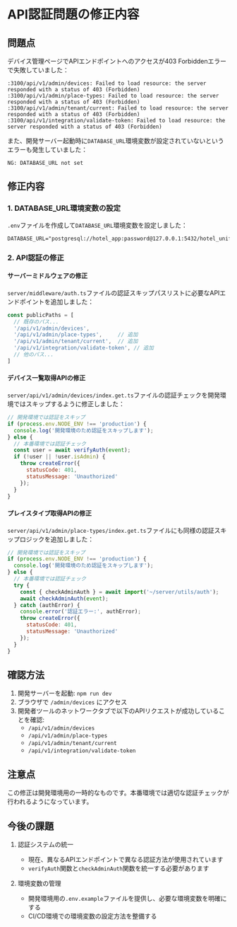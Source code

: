 # API認証問題の修正内容

## 問題点

デバイス管理ページでAPIエンドポイントへのアクセスが403 Forbiddenエラーで失敗していました：

```
:3100/api/v1/admin/devices: Failed to load resource: the server responded with a status of 403 (Forbidden)
:3100/api/v1/admin/place-types: Failed to load resource: the server responded with a status of 403 (Forbidden)
:3100/api/v1/admin/tenant/current: Failed to load resource: the server responded with a status of 403 (Forbidden)
:3100/api/v1/integration/validate-token: Failed to load resource: the server responded with a status of 403 (Forbidden)
```

また、開発サーバー起動時に`DATABASE_URL`環境変数が設定されていないというエラーも発生していました：

```
NG: DATABASE_URL not set
```

## 修正内容

### 1. DATABASE_URL環境変数の設定

`.env`ファイルを作成して`DATABASE_URL`環境変数を設定しました：

```
DATABASE_URL="postgresql://hotel_app:password@127.0.0.1:5432/hotel_unified_db"
```

### 2. API認証の修正

#### サーバーミドルウェアの修正

`server/middleware/auth.ts`ファイルの認証スキップパスリストに必要なAPIエンドポイントを追加しました：

```javascript
const publicPaths = [
  // 既存のパス...
  '/api/v1/admin/devices',
  '/api/v1/admin/place-types',     // 追加
  '/api/v1/admin/tenant/current',  // 追加
  '/api/v1/integration/validate-token', // 追加
  // 他のパス...
]
```

#### デバイス一覧取得APIの修正

`server/api/v1/admin/devices/index.get.ts`ファイルの認証チェックを開発環境ではスキップするように修正しました：

```javascript
// 開発環境では認証をスキップ
if (process.env.NODE_ENV !== 'production') {
  console.log('開発環境のため認証をスキップします');
} else {
  // 本番環境では認証チェック
  const user = await verifyAuth(event);
  if (!user || !user.isAdmin) {
    throw createError({
      statusCode: 401,
      statusMessage: 'Unauthorized'
    });
  }
}
```

#### プレイスタイプ取得APIの修正

`server/api/v1/admin/place-types/index.get.ts`ファイルにも同様の認証スキップロジックを追加しました：

```javascript
// 開発環境では認証をスキップ
if (process.env.NODE_ENV !== 'production') {
  console.log('開発環境のため認証をスキップします');
} else {
  // 本番環境では認証チェック
  try {
    const { checkAdminAuth } = await import('~/server/utils/auth');
    await checkAdminAuth(event);
  } catch (authError) {
    console.error('認証エラー:', authError);
    throw createError({
      statusCode: 401,
      statusMessage: 'Unauthorized'
    });
  }
}
```

## 確認方法

1. 開発サーバーを起動: `npm run dev`
2. ブラウザで `/admin/devices` にアクセス
3. 開発者ツールのネットワークタブで以下のAPIリクエストが成功していることを確認:
   - `/api/v1/admin/devices`
   - `/api/v1/admin/place-types`
   - `/api/v1/admin/tenant/current`
   - `/api/v1/integration/validate-token`

## 注意点

この修正は開発環境用の一時的なものです。本番環境では適切な認証チェックが行われるようになっています。

## 今後の課題

1. 認証システムの統一
   - 現在、異なるAPIエンドポイントで異なる認証方法が使用されています
   - `verifyAuth`関数と`checkAdminAuth`関数を統一する必要があります

2. 環境変数の管理
   - 開発環境用の`.env.example`ファイルを提供し、必要な環境変数を明確にする
   - CI/CD環境での環境変数の設定方法を整備する
